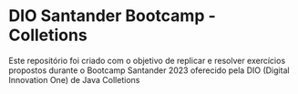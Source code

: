 # DIO Santander Bootcamp - Colletions

Este repositório foi criado com o objetivo de replicar e resolver exercícios propostos durante o Bootcamp Santander 2023 oferecido pela DIO (Digital Innovation One) de Java Colletions 